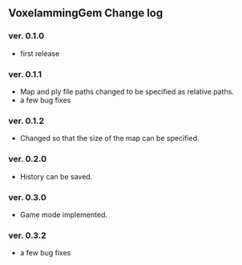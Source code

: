 ## VoxelammingGem Change log

### ver. 0.1.0

- first release

### ver. 0.1.1

- Map and ply file paths changed to be specified as relative paths.
- a few bug fixes

### ver. 0.1.2

- Changed so that the size of the map can be specified.

### ver. 0.2.0

- History can be saved.

### ver. 0.3.0

- Game mode implemented.

### ver. 0.3.2

- a few bug fixes